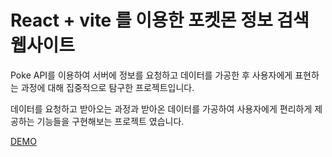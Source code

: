 # React + vite 를 이용한 포켓몬 정보 검색 웹사이트

Poke API를 이용하여 서버에 정보를 요청하고 데이터를 가공한 후 사용자에게 표현하는 과정에 대해 집중적으로 탐구한 프로젝트입니다.

데이터를 요청하고 받아오는 과정과 받아온 데이터를 가공하여 사용자에게 편리하게 제공하는 기능들을 구현해보는 프로젝트 였습니다.

[DEMO](https://react-poke-app1.netlify.app/)

